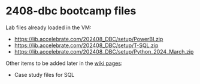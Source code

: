 # 2408-dbc bootcamp files

Lab files already loaded in the VM:

- https://lib.accelebrate.com/202408_DBC/setup/PowerBI.zip
- https://lib.accelebrate.com/202408_DBC/setup/T-SQL.zip
- https://lib.accelebrate.com/202408_DBC/setup/Python_2024_March.zip

Other items to be added later in the [wiki pages](https://github.com/accfiles/2408-dbc/wiki/):

- Case study files for SQL
